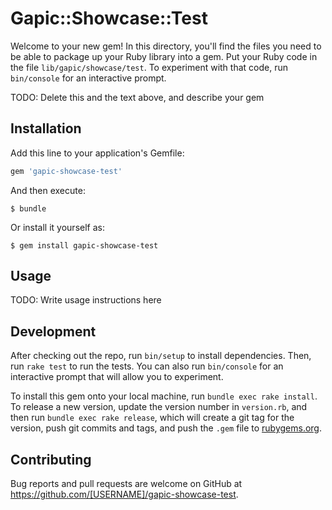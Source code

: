 # Gapic::Showcase::Test

Welcome to your new gem! In this directory, you'll find the files you need to be able to package up your Ruby library into a gem. Put your Ruby code in the file `lib/gapic/showcase/test`. To experiment with that code, run `bin/console` for an interactive prompt.

TODO: Delete this and the text above, and describe your gem

## Installation

Add this line to your application's Gemfile:

```ruby
gem 'gapic-showcase-test'
```

And then execute:

    $ bundle

Or install it yourself as:

    $ gem install gapic-showcase-test

## Usage

TODO: Write usage instructions here

## Development

After checking out the repo, run `bin/setup` to install dependencies. Then, run `rake test` to run the tests. You can also run `bin/console` for an interactive prompt that will allow you to experiment.

To install this gem onto your local machine, run `bundle exec rake install`. To release a new version, update the version number in `version.rb`, and then run `bundle exec rake release`, which will create a git tag for the version, push git commits and tags, and push the `.gem` file to [rubygems.org](https://rubygems.org).

## Contributing

Bug reports and pull requests are welcome on GitHub at https://github.com/[USERNAME]/gapic-showcase-test.
